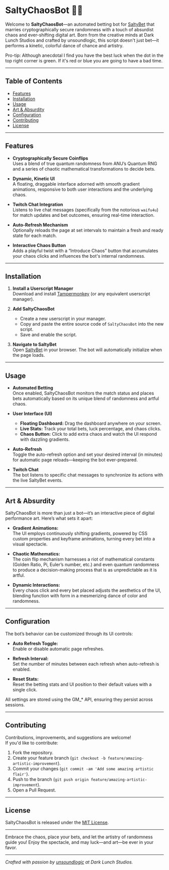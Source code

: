 # SaltyChaosBot 🧂🌀

Welcome to **SaltyChaosBot**—an automated betting bot for [SaltyBet](https://www.saltybet.com/) that marries cryptographically secure randomness with a touch of absurdist chaos and ever-shifting digital art. Born from the creative minds at Dark Lunch Studios and crafted by unsoundlogic, this script doesn't just bet—it performs a kinetic, colorful dance of chance and artistry.

Pro-tip: Although anecdotal I find you have the best luck when the dot in the top right corner is green. If it's red or blue you are going to have a bad time.

---

## Table of Contents

- [Features](#features)
- [Installation](#installation)
- [Usage](#usage)
- [Art & Absurdity](#art--absurdity)
- [Configuration](#configuration)
- [Contributing](#contributing)
- [License](#license)

---

## Features

- **Cryptographically Secure Coinflips**  
  Uses a blend of true quantum randomness from ANU’s Quantum RNG and a series of chaotic mathematical transformations to decide bets.

- **Dynamic, Kinetic UI**  
  A floating, draggable interface adorned with smooth gradient animations, responsive to both user interactions and the underlying chaos.

- **Twitch Chat Integration**  
  Listens to live chat messages (specifically from the notorious `waifu4u`) for match updates and bet outcomes, ensuring real-time interaction.

- **Auto-Refresh Mechanism**  
  Optionally reloads the page at set intervals to maintain a fresh and ready state for each match.

- **Interactive Chaos Button**  
  Adds a playful twist with a “Introduce Chaos” button that accumulates your chaos clicks and influences the bot's internal randomness.

---

## Installation

1. **Install a Userscript Manager**  
   Download and install [Tampermonkey](https://www.tampermonkey.net/) (or any equivalent userscript manager).

2. **Add SaltyChaosBot**  
   - Create a new userscript in your manager.
   - Copy and paste the entire source code of `SaltyChaosBot` into the new script.
   - Save and enable the script.

3. **Navigate to SaltyBet**  
   Open [SaltyBet](https://www.saltybet.com/) in your browser. The bot will automatically initialize when the page loads.

---

## Usage

- **Automated Betting**  
  Once enabled, SaltyChaosBot monitors the match status and places bets automatically based on its unique blend of randomness and artful chaos.

- **User Interface (UI)**  
  - **Floating Dashboard:** Drag the dashboard anywhere on your screen.
  - **Live Stats:** Track your total bets, luck percentage, and chaos clicks.
  - **Chaos Button:** Click to add extra chaos and watch the UI respond with dazzling gradients.

- **Auto-Refresh**  
  Toggle the auto-refresh option and set your desired interval (in minutes) for automatic page reloads—keeping the bot ever-prepared.

- **Twitch Chat**  
  The bot listens to specific chat messages to synchronize its actions with the live SaltyBet events.

---

## Art & Absurdity

SaltyChaosBot is more than just a bot—it’s an interactive piece of digital performance art. Here’s what sets it apart:

- **Gradient Animations:**  
  The UI employs continuously shifting gradients, powered by CSS custom properties and keyframe animations, turning every bet into a visual spectacle.

- **Chaotic Mathematics:**  
  The coin flip mechanism harnesses a riot of mathematical constants (Golden Ratio, Pi, Euler’s number, etc.) and even quantum randomness to produce a decision-making process that is as unpredictable as it is artful.

- **Dynamic Interactions:**  
  Every chaos click and every bet placed adjusts the aesthetics of the UI, blending function with form in a mesmerizing dance of color and randomness.

---

## Configuration

The bot’s behavior can be customized through its UI controls:

- **Auto Refresh Toggle:**  
  Enable or disable automatic page refreshes.

- **Refresh Interval:**  
  Set the number of minutes between each refresh when auto-refresh is enabled.

- **Reset Stats:**  
  Reset the betting stats and UI position to their default values with a single click.

All settings are stored using the GM_* API, ensuring they persist across sessions.

---

## Contributing

Contributions, improvements, and suggestions are welcome!  
If you'd like to contribute:

1. Fork the repository.
2. Create your feature branch (`git checkout -b feature/amazing-artistic-improvement`).
3. Commit your changes (`git commit -am 'Add some amazing artistic flair'`).
4. Push to the branch (`git push origin feature/amazing-artistic-improvement`).
5. Open a Pull Request.

---

## License

SaltyChaosBot is released under the [MIT License](LICENSE).

---

Embrace the chaos, place your bets, and let the artistry of randomness guide you! Enjoy the spectacle, and may luck—and art—be ever in your favor.

---

*Crafted with passion by [unsoundlogic](https://darklun.ch/) at Dark Lunch Studios.*
